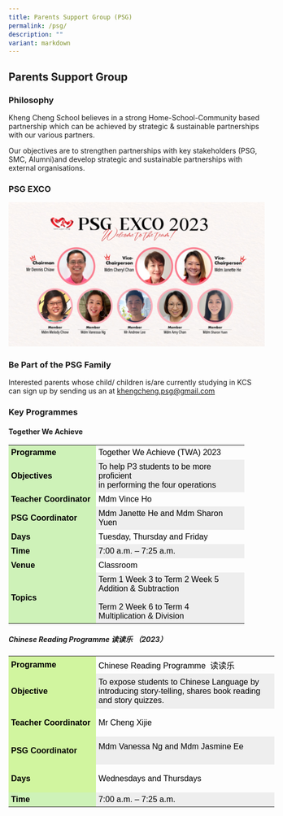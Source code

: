 ```yaml
---
title: Parents Support Group (PSG)
permalink: /psg/
description: ""
variant: markdown
---
```

## Parents Support Group

### Philosophy

Kheng Cheng School believes in a strong Home-School-Community based partnership which can be achieved by strategic &amp; sustainable partnerships with our various partners. 

Our objectives are to strengthen partnerships with key stakeholders (PSG, SMC, Alumni)and develop strategic and sustainable partnerships with external organisations.

### PSG EXCO
<img src="/images/PSG/psgexco2023.jpeg" style="width 80%">


### Be Part of the PSG Family


Interested parents whose child/ children is/are currently studying in KCS can sign up by sending us an at&nbsp;[khengcheng.psg@gmail.com](mailto:khengcheng.psg@gmail.com)



### Key Programmes

#### Together We Achieve
<table style="box-sizing: border-box; color: rgb(0, 0, 0); font-family: Signika, Arial, sans-serif; font-size: 16px; font-style: normal; font-variant-ligatures: normal; font-variant-caps: normal; font-weight: 400; letter-spacing: normal; orphans: 2; text-align: start; text-transform: none; white-space: normal; widows: 2; word-spacing: 0px; -webkit-text-stroke-width: 0px; text-decoration-thickness: initial; text-decoration-style: initial; text-decoration-color: initial; width: 480px;"><tbody style="box-sizing: border-box;"><tr style="box-sizing: border-box;"><td style="box-sizing: border-box; padding: 5px; background-color: rgb(206, 242, 184); width: 172px;"><strong style="box-sizing: border-box; font-weight: bolder;">Programme</strong></td><td style="box-sizing: border-box; padding: 5px; width: 292px;">Together We Achieve (TWA) 2023</td></tr><tr style="box-sizing: border-box; background: rgb(238, 238, 238);"><td style="box-sizing: border-box; padding: 5px; background-color: rgb(206, 242, 184); width: 172px;"><strong style="box-sizing: border-box; font-weight: bolder;">Objectives</strong></td><td style="box-sizing: border-box; padding: 5px; width: 292px;">To help P3 students to be more proficient<br style="box-sizing: border-box;">in performing the four operations</td></tr><tr style="box-sizing: border-box;"><td style="box-sizing: border-box; padding: 5px; background-color: rgb(206, 242, 184); width: 172px;"><strong style="box-sizing: border-box; font-weight: bolder;">Teacher Coordinator</strong></td><td style="box-sizing: border-box; padding: 5px; width: 292px;">Mdm Vince Ho</td></tr><tr style="box-sizing: border-box; background: rgb(238, 238, 238);"><td style="box-sizing: border-box; padding: 5px; background-color: rgb(206, 242, 184); width: 172px;"><strong style="box-sizing: border-box; font-weight: bolder;">PSG Coordinator</strong></td><td style="box-sizing: border-box; padding: 5px; width: 292px;">Mdm Janette He and Mdm Sharon Yuen</td></tr><tr style="box-sizing: border-box;"><td style="box-sizing: border-box; padding: 5px; background-color: rgb(206, 242, 184); width: 172px;"><strong style="box-sizing: border-box; font-weight: bolder;">Days</strong></td><td style="box-sizing: border-box; padding: 5px; width: 292px;">Tuesday, Thursday and Friday</td></tr><tr style="box-sizing: border-box; background: rgb(238, 238, 238);"><td style="box-sizing: border-box; padding: 5px; background-color: rgb(206, 242, 184); width: 172px;"><strong style="box-sizing: border-box; font-weight: bolder;">Time</strong></td><td style="box-sizing: border-box; padding: 5px; width: 292px;">7:00 a.m. – 7:25 a.m.</td></tr><tr style="box-sizing: border-box;"><td style="box-sizing: border-box; padding: 5px; background-color: rgb(206, 242, 184); width: 172px;"><strong style="box-sizing: border-box; font-weight: bolder;">Venue</strong></td><td style="box-sizing: border-box; padding: 5px; width: 292px;">Classroom</td></tr><tr style="box-sizing: border-box; background: rgb(238, 238, 238);"><td style="box-sizing: border-box; padding: 5px; background-color: rgb(206, 242, 184); width: 172px;"><strong style="box-sizing: border-box; font-weight: bolder;">Topics</strong></td><td style="box-sizing: border-box; padding: 5px; width: 292px;">Term 1 Week 3 to Term 2 Week 5
<br style="box-sizing: border-box;">Addition &amp; Subtraction<br style="box-sizing: border-box;"><br style="box-sizing: border-box;"> Term 2 Week 6 to Term 4<br style="box-sizing: border-box;">Multiplication &amp; Division</td></tr></tbody></table>

##### Chinese Reading Programme 读读乐 （2023）

<table style="box-sizing: border-box; color: rgb(0, 0, 0); font-family: Signika, Arial, sans-serif; font-size: 16px; font-style: normal; font-variant-ligatures: normal; font-variant-caps: normal; font-weight: 400; letter-spacing: normal; orphans: 2; text-align: start; text-transform: none; white-space: normal; widows: 2; word-spacing: 0px; -webkit-text-stroke-width: 0px; text-decoration-thickness: initial; text-decoration-style: initial; text-decoration-color: initial; width: 525px;"><tbody style="box-sizing: border-box;"><tr style="box-sizing: border-box; height: 23px;"><td style="box-sizing: border-box; padding: 5px; width: 160px; height: 23px; background-color: rgb(209, 245, 159);"><strong style="box-sizing: border-box; font-weight: bolder;">Programme</strong></td><td style="box-sizing: border-box; padding: 5px; width: 351px; height: 23px;">Chinese Reading Programme&nbsp; 读读乐</td></tr><tr style="box-sizing: border-box; background: rgb(238, 238, 238); height: 69.3333px;"><td style="box-sizing: border-box; padding: 5px; width: 160px; height: 23px; background-color: rgb(209, 245, 159);"><strong style="box-sizing: border-box; font-weight: bolder;">Objective</strong></td><td style="box-sizing: border-box; padding: 5px; width: 351px; height: 69.3333px;">To expose students to Chinese Language by introducing story-telling, shares book reading and story quizzes.</td></tr><tr style="box-sizing: border-box; height: 55px;"><td style="box-sizing: border-box; padding: 5px; width: 160px; height: 23px; background-color: rgb(209, 245, 159);"><strong style="box-sizing: border-box; font-weight: bolder;">Teacher Coordinator</strong></td><td style="box-sizing: border-box; padding: 5px; width: 351px; height: 55px;">Mr Cheng Xijie</td></tr><tr style="box-sizing: border-box; background: rgb(238, 238, 238); height: 55px;"><td style="box-sizing: border-box; padding: 5px; width: 160px; height: 23px; background-color: rgb(209, 245, 159);"><strong style="box-sizing: border-box; font-weight: bolder;">PSG Coordinator</strong></td><td style="box-sizing: border-box; padding: 5px; width: 351px; height: 55px;">Mdm Vanessa Ng and Mdm Jasmine Ee<p></p></td></tr><tr style="box-sizing: border-box; height: 55px;"><td style="box-sizing: border-box; padding: 5px; width: 160px; height: 23px; background-color: rgb(209, 245, 159);"><strong style="box-sizing: border-box; font-weight: bolder;">Days</strong></td><td style="box-sizing: border-box; padding: 5px; width: 351px; height: 55px;">Wednesdays and Thursdays</td></tr><tr style="box-sizing: border-box;"></tr><tr style="box-sizing: border-box; background: rgb(238, 238, 238);"><td style="box-sizing: border-box; padding: 5px; background-color: rgb(206, 242, 184); width: 172px;"><strong style="box-sizing: border-box; font-weight: bolder;">Time</strong></td><td style="box-sizing: border-box; padding: 5px; width: 292px;">7:00 a.m. – 7:25 a.m.
	</td></tr></tbody></table>